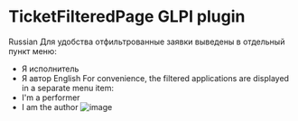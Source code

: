 # TicketFilteredPage GLPI plugin
Russian
Для удобства отфильтрованные заявки выведены в отдельный пункт меню:
 * Я исполнитель
 * Я автор
English
For convenience, the filtered applications are displayed in a separate menu item:
 * I'm a performer
 * I am the author
 ![image](https://github.com/user-attachments/assets/b8c5ae84-c5c1-49eb-bc37-904bbd1e455f)
